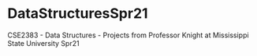 # DataStructuresSpr21
CSE2383 - Data Structures - Projects from Professor Knight at Mississippi State University Spr21
